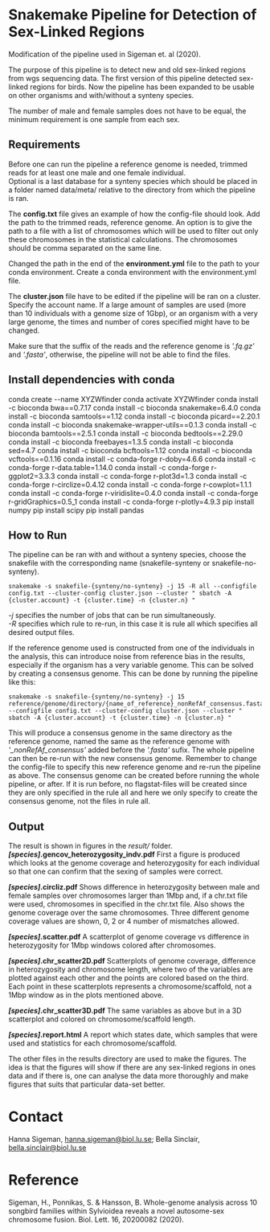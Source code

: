 # Snakemake Pipeline for Detection of Sex-Linked Regions
 
Modification of the pipeline used in Sigeman et. al (2020). 
 
The purpose of this pipeline is to detect new and old sex-linked regions from wgs sequencing data. The first version of this pipeline detected sex-linked regions for birds. Now the pipeline has been expanded to be usable on other organisms and with/without a synteny species.
 
The number of male and female samples does not have to be equal, the minimum requirement is one sample from each sex. 
 
 
## Requirements
Before one can run the pipeline a reference genome is needed, trimmed reads for at least one male and one female individual.  
Optional is a last database for a synteny species which should be placed in a folder named data/meta/ relative to the directory from which the pipeline is ran. 
 
The **config.txt** file gives an example of how the config-file should look. Add the path to the trimmed reads, reference genome. An option is to give the path to a file with a list of chromosomes which will be used to filter out only these chromosomes in the statistical calculations. The chromosomes should be comma separated on the same line.
 
Changed the path in the end of the **environment.yml** file to the path to your conda environment. Create a conda environment with the environment.yml file.
 
The **cluster.json** file have to be edited if the pipeline will be ran on a cluster. Specify the account name. 
If a large amount of samples are used (more than 10 individuals with a genome size of 1Gbp), or an organism with a very large genome, the times and number of cores specified might have to be changed. 
 
Make sure that the suffix of the reads and the reference genome is *'.fq.gz'* and *'.fasta'*, otherwise, the pipeline will not be able to find the files. 
 
## Install dependencies with conda
conda create --name XYZWfinder 
conda activate XYZWfinder
conda install -c bioconda bwa==0.7.17
conda install -c bioconda snakemake=6.4.0
conda install -c bioconda samtools==1.12
conda install -c bioconda picard==2.20.1
conda install -c bioconda snakemake-wrapper-utils==0.1.3
conda install -c bioconda bamtools==2.5.1
conda install -c bioconda bedtools==2.29.0
conda install -c bioconda freebayes=1.3.5
conda install -c bioconda sed=4.7
conda install -c bioconda bcftools=1.12
conda install -c bioconda vcftools==0.1.16
conda install -c conda-forge r-doby=4.6.6
conda install -c conda-forge r-data.table=1.14.0
conda install -c conda-forge r-ggplot2=3.3.3
conda install -c conda-forge r-plot3d=1.3
conda install -c conda-forge r-circlize=0.4.12
conda install -c conda-forge r-cowplot=1.1.1
conda install -c conda-forge r-viridislite=0.4.0
conda install -c conda-forge r-gridGraphics=0.5_1
conda install -c conda-forge r-plotly=4.9.3
pip install numpy
pip install scipy
pip install pandas 
 
 
 
 
## How to Run
The pipeline can be ran with and without a synteny species, choose the snakefile with the corresponding name (snakefile-synteny or snakefile-no-synteny).
 
    snakemake -s snakefile-{synteny/no-synteny} -j 15 -R all --configfile config.txt --cluster-config cluster.json --cluster " sbatch -A {cluster.account} -t {cluster.time} -n {cluster.n} "
 
*-j* specifies the number of jobs that can be run simultaneously.  
*-R* specifies which rule to re-run, in this case it is rule all which specifies all desired output files.
 
If the reference genome used is constructed from one of the individuals in the analysis, this can introduce noise from reference bias in the results, especially if the organism has a very variable genome. This can be solved by creating a consensus genome. This can be done by running the pipeline like this:
 
    snakemake -s snakefile-{synteny/no-synteny} -j 15 reference/genome/directory/{name_of_reference}_nonRefAf_consensus.fasta --configfile config.txt --cluster-config cluster.json --cluster " sbatch -A {cluster.account} -t {cluster.time} -n {cluster.n} "
 
This will produce a consensus genome in the same directory as the reference genome, named the same as the reference genome with *'_nonRefAf_consensus'* added before the *'.fasta'* sufix. The whole pipeline can then be re-run with the new consensus genome. Remember to change the config-file to specify this new reference genome and re-run the pipeline as above. The consensus genome can be created before running the whole pipeline, or after. If it is run before, no flagstat-files will be created since they are only specified in the rule all and here we only specify to create the consensus genome, not the files in rule all.
 
 
## Output
The result is shown in figures in the *result/* folder.   
***[species]*.gencov_heterozygosity_indv.pdf** First a figure is produced which looks at the genome coverage and heterozygosity for each individual so that one can confirm that the sexing of samples were correct.
 
***[species]*.circliz.pdf** Shows difference in heterozygosity between male and female samples over chromosomes larger than 1Mbp and, if a chr.txt file were used, chromosomes in specified in the chr.txt file. Also shows the genome coverage over the same chromosomes. Three different genome coverage values are shown, 0, 2 or 4 number of mismatches allowed.
 
***[species]*.scatter.pdf** A scatterplot of genome coverage vs difference in heterozygosity for 1Mbp windows colored after chromosomes. 
 
***[species]*.chr_scatter2D.pdf** Scatterplots of genome coverage, difference in heterozygosity and chromosome length, where two of the variables are plotted against each other and the points are colored based on the third. Each point in these scatterplots represents a chromosome/scaffold, not a 1Mbp window as in the plots mentioned above. 
 
***[species]*.chr_scatter3D.pdf** The same variables as above but in a 3D scatterplot and colored on chromosome/scaffold length.
 
***[species]*.report.html** A report which states date, which samples that were used and statistics for each chromosome/scaffold.
 
The other files in the results directory are used to make the figures. The idea is that the figures will show if there are any sex-linked regions in ones data and if there is, one can analyse the data more thoroughly and make figures that suits that particular data-set better.
 
# Contact
Hanna Sigeman, hanna.sigeman@biol.lu.se; Bella Sinclair, bella.sinclair@biol.lu.se
 
 
# Reference
Sigeman, H., Ponnikas, S. & Hansson, B. Whole-genome analysis across 10 songbird families within Sylvioidea reveals a novel autosome-sex chromosome fusion. Biol. Lett. 16, 20200082 (2020).
